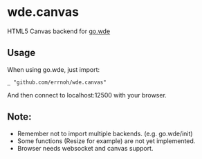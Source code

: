 wde.canvas
==========

HTML5 Canvas backend for [go.wde](https://github.com/skelterjohn/go.wde)

Usage
-----

When using go.wde, just import:

    _ "github.com/errnoh/wde.canvas"

And then connect to localhost:12500 with your browser.

Note:
-----

- Remember not to import multiple backends. (e.g. go.wde/init)
- Some functions (Resize for example) are not yet implemented.
- Browser needs websocket and canvas support.
